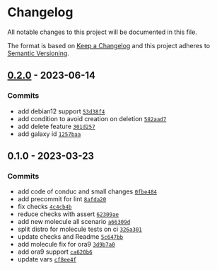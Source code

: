 # Changelog

All notable changes to this project will be documented in this file.

The format is based on [Keep a Changelog](https://keepachangelog.com/en/1.0.0/)
and this project adheres to [Semantic Versioning](https://semver.org/spec/v2.0.0.html).

## [0.2.0](https://github.com/lotusnoir/ansible-system_ldap_entries/compare/0.1.0...0.2.0) - 2023-06-14

### Commits

- add debian12 support [`53d38f4`](https://github.com/lotusnoir/ansible-system_ldap_entries/commit/53d38f4b1cd65ae4925713175694853f16fedd19)
- add condition to avoid creation on deletion [`582aad7`](https://github.com/lotusnoir/ansible-system_ldap_entries/commit/582aad7f562c00da66577d36ccc1e12401e5da6c)
- add delete feature [`301d257`](https://github.com/lotusnoir/ansible-system_ldap_entries/commit/301d25772c7d71c751ca21d303a080be739cc4f3)
- add galaxy id [`1257baa`](https://github.com/lotusnoir/ansible-system_ldap_entries/commit/1257baae4d35b1733b980e232fa5d01be253f245)

## 0.1.0 - 2023-03-23

### Commits

- add code of conduc and small changes [`0fbe484`](https://github.com/lotusnoir/ansible-system_ldap_entries/commit/0fbe484e3b7608560fc5c88d3077d9c4e37b0f24)
- add precommit for lint [`8afda20`](https://github.com/lotusnoir/ansible-system_ldap_entries/commit/8afda20df0a4d08371bf088d7a432f0c468726ff)
- fix checks [`4c4cb4b`](https://github.com/lotusnoir/ansible-system_ldap_entries/commit/4c4cb4be95e1e47ae557fda03dab4bab10c107ad)
- reduce checks with assert [`62309ae`](https://github.com/lotusnoir/ansible-system_ldap_entries/commit/62309aea4596daf940902114e71f4731163c84db)
- add new molecule all scenario [`a66309d`](https://github.com/lotusnoir/ansible-system_ldap_entries/commit/a66309da9e32390641087c07dbbb92b01c3c3714)
- split distro for molecule tests on ci [`326a301`](https://github.com/lotusnoir/ansible-system_ldap_entries/commit/326a3015c238d747defb81f5f0869098f733e587)
- update checks and Readme [`5c647bb`](https://github.com/lotusnoir/ansible-system_ldap_entries/commit/5c647bbf0b91925e9c86518853b9f27562141ea5)
- add molecule fix for ora9 [`3d9b7a0`](https://github.com/lotusnoir/ansible-system_ldap_entries/commit/3d9b7a030f9a6e7a5542b69c4b21c9042dd86043)
- add ora9 support [`ca620b6`](https://github.com/lotusnoir/ansible-system_ldap_entries/commit/ca620b6899ef16eb3282c45be0e0c089d97f9ee4)
- update vars [`cf8ee4f`](https://github.com/lotusnoir/ansible-system_ldap_entries/commit/cf8ee4f333c9fd39314a592462b9883487e447f8)

